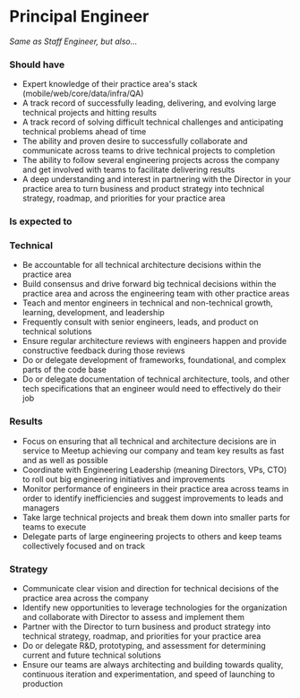 Principal Engineer
==================
 
*Same as Staff Engineer, but also...*
 
### Should have
* Expert knowledge of their practice area's stack (mobile/web/core/data/infra/QA)
* A track record of successfully leading, delivering, and evolving large technical projects and hitting results
* A track record of solving difficult technical challenges and anticipating technical problems ahead of time
* The ability and proven desire to successfully collaborate and communicate across teams to drive technical projects to completion
* The ability to follow several engineering projects across the company and get involved with teams to facilitate delivering results
* A deep understanding and interest in partnering with the Director in your practice area to turn business and product strategy into technical strategy, roadmap, and priorities for your practice area
 
### Is expected to
### Technical
* Be accountable for all technical architecture decisions within the practice area
* Build consensus and drive forward big technical decisions within the practice area and across the engineering team with other practice areas
* Teach and mentor engineers in technical and non-technical growth, learning, development, and leadership
* Frequently consult with senior engineers, leads, and product on technical solutions
* Ensure regular architecture reviews with engineers happen and provide constructive feedback during those reviews
* Do or delegate development of frameworks, foundational, and complex parts of the code base 
* Do or delegate documentation of technical architecture, tools, and other tech specifications that an engineer would need to effectively do their job
 
### Results
* Focus on ensuring that all technical and architecture decisions are in service to Meetup achieving our company and team key results as fast and as well as possible
* Coordinate with Engineering Leadership (meaning Directors, VPs, CTO) to roll out big engineering initiatives and improvements 
* Monitor performance of engineers in their practice area across teams in order to identify inefficiencies and suggest improvements to leads and managers
* Take large technical projects and break them down into smaller parts for teams to execute
* Delegate parts of large engineering projects to others and keep teams collectively focused and on track
 
### Strategy
* Communicate clear vision and direction for technical decisions of the practice area across the company
* Identify new opportunities to leverage technologies for the organization and collaborate with Director to assess and implement them
* Partner with the Director to turn business and product strategy into technical strategy, roadmap, and priorities for your practice area
* Do or delegate R&D, prototyping, and assessment for determining current and future technical solutions
* Ensure our teams are always architecting and building towards quality, continuous iteration and experimentation, and speed of launching to production
